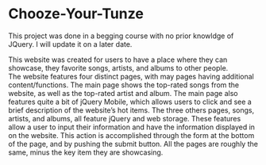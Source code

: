 # Chooze-Your-Tunze
This project was done in a begging course with no prior knowldge of JQuery. I will update it on a later date.

This website was created for users to have a place where they can showcase, they favorite songs, artists, and albums to other people.  
The website features four distinct pages, with may pages having additional content/functions. 
The main page shows the top-rated songs from the website, as well as the top-rated artist and album. 
The main page also features quite a bit of jQuery Mobile, which allows users to click and see a brief description of the website’s hot items. 
The three others pages, songs, artists, and albums, all feature jQuery and web storage. 
These features allow a user to input their information and have the information displayed in on the website. 
This action is accomplished through the form at the bottom of the page, and by pushing the submit button. 
All the pages are roughly the same, minus the key item they are showcasing.
